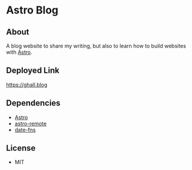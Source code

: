 # Astro Blog

## About

A blog website to share my writing, but also to learn how to build websites with [Astro](https://astro.build).

## Deployed Link

https://ghall.blog

## Dependencies

- [Astro](https://astro.build)
- [astro-remote](https://github.com/natemoo-re/astro-remote)
- [date-fns](https://date-fns.org)

## License

- MIT
